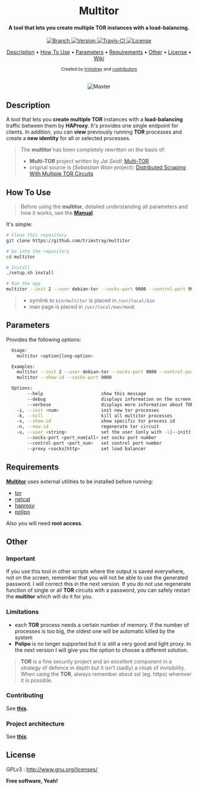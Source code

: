 <h1 align="center">Multitor</h1>

<h4 align="center">A tool that lets you create multiple TOR instances with a load-balancing.</h4>

<p align="center">
  <a href="https://img.shields.io/badge/Branch-master-green.svg">
    <img src="https://img.shields.io/badge/Branch-master-green.svg"
        alt="Branch">
  </a>
  <a href="https://img.shields.io/badge/Version-v1.2.3-lightgrey.svg">
    <img src="https://img.shields.io/badge/Version-v1.2.3-lightgrey.svg"
        alt="Version">
  </a>
  <a href="https://travis-ci.org/trimstray/multitor">
    <img src="https://travis-ci.org/trimstray/multitor.svg?branch=master"
        alt="Travis-CI">
  <a href="http://www.gnu.org/licenses/">
    <img src="https://img.shields.io/badge/license-GNU-blue.svg"
        alt="License">
  </a>
</p>

<p align="center">
   <a href="#description">Description</a>
 • <a href="#how-to-use">How To Use</a>
 • <a href="#parameters">Parameters</a>
 • <a href="#requirements">Requirements</a>
 • <a href="#other">Other</a>
 • <a href="#license">License</a>
 • <a href="https://github.com/trimstray/multitor/wiki">Wiki</a>
</p>

<div align="center">
  <sub>Created by
  <a href="https://twitter.com/trimstray">trimstray</a> and
  <a href="https://github.com/trimstray/multitor/graphs/contributors">
    contributors
  </a>
</div>

<br>

<p align="center">
    <img src="https://github.com/trimstray/multitor/blob/master/doc/img/multitor_output_1.png"
        alt="Master">
</p>

## Description

A tool that lets you **create multiple TOR** instances with a **load-balancing** traffic between them by **HAProxy**. It's provides one single endpoint for clients. In addition, you can **view** previously running **TOR** processes and create a **new identity** for all or selected processes.

> The **multitor** has been completely rewritten on the basis of:
>
> - **Multi-TOR** project written by *Jai Seidl*: [Multi-TOR](https://github.com/jseidl/Multi-TOR)
> - original source is (*Sebastian Wain* project): [Distributed Scraping With Multiple TOR Circuits](http://blog.databigbang.com/distributed-scraping-with-multiple-tor-circuits/)

## How To Use

> Before using the **multitor**, detailed understanding all parameters and how it works, see the **<a href="https://github.com/trimstray/multitor/wiki/Manual">Manual</a>**.

It's simple:

```bash
# Clone this repository
git clone https://github.com/trimstray/multitor

# Go into the repository
cd multitor

# Install
./setup.sh install

# Run the app
multitor --init 2 --user debian-tor --socks-port 9000 --control-port 9900
```

> * symlink to `bin/multitor` is placed in `/usr/local/bin`
> * man page is placed in `/usr/local/man/man8`

## Parameters

Provides the following options:

```bash
  Usage:
    multitor <option|long-option>

  Examples:
    multitor --init 2 --user debian-tor --socks-port 9000 --control-port 9900
    multitor --show-id --socks-port 9000

  Options:
        --help                      show this message
        --debug                     displays information on the screen (debug mode)
        --verbose                   displays more information about TOR processes
    -i, --init <num>                init new tor processes
    -k, --kill                      kill all multitor processes
    -s, --show-id                   show specific tor process id
    -n, --new-id                    regenerate tor circuit
    -u, --user <string>             set the user (only with -i|--init)
        --socks-port <port_num|all> set socks port number
        --control-port <port_num>   set control port number
        --proxy <socks|http>        set load balancer
```

## Requirements

**<u>Multitor</u>** uses external utilities to be installed before running:

- [tor](https://www.torproject.org/)
- [netcat](http://netcat.sourceforge.net/)
- [haproxy](https://www.haproxy.org/)
- [polipo](https://www.irif.fr/~jch/software/polipo/)

Also you will need **root access**.

## Other

### Important

If you use this tool in other scripts where the output is saved everywhere, not on the screen, remember that you will not be able to use the generated password. I will correct this in the next version. If you do not use regenerate function of single or all **TOR** circuits with a password, you can safely restart the **multitor** which will do it for you.

### Limitations

- each **TOR** process needs a certain number of memory. If the number of processes is too big, the oldest one will be automatic killed by the system
- **Polipo** is no longer supported but it is still a very good and light proxy. In the next version I will give you the option to choose a different solution.

> **TOR** is a fine security project and an excellent component in a strategy of defence in depth but it isn’t (sadly) a cloak of invisibility. When using the **TOR**, always remember about ssl (eg. https) wherever it is possible.

### Contributing

See **[this](CONTRIBUTING.md)**.

### Project architecture

See **<a href="https://github.com/trimstray/multitor/wiki/Project-architecture">this</a>**.

## License

GPLv3 : <http://www.gnu.org/licenses/>

**Free software, Yeah!**
